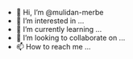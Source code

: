 - 👋 Hi, I’m @mulidan-merbe
- 👀 I’m interested in ...
- 🌱 I’m currently learning ...
- 💞️ I’m looking to collaborate on ...
- 📫 How to reach me ...

<!---
mulidan-merbe/mulidan-merbe is a ✨ special ✨ repository because its `README.md` (this file) appears on your GitHub profile.
You can click the Preview link to take a look at your changes.
--->

